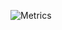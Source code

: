 ![Metrics](https://metrics.lecoq.io/nzsnapshot?template=classic&isocalendar=1&activity=1&lines=1&base.indepth=false&base.hireable=false&isocalendar.duration=full-year&activity.limit=5&activity.load=300&activity.days=14&activity.visibility=all&activity.timestamps=false&activity.filter=all&config.timezone=Pacific%2FAuckland)

<!--
**nzsnapshot/nzsnapshot** is a ✨ _special_ ✨ repository because its `README.md` (this file) appears on your GitHub profile.

Here are some ideas to get you started:

- 🔭 I’m currently working on ...
- 🌱 I’m currently learning ...
- 👯 I’m looking to collaborate on ...
- 🤔 I’m looking for help with ...
- 💬 Ask me about ...
- 📫 How to reach me: ...
- 😄 Pronouns: ...
- ⚡ Fun fact: ...
-->
